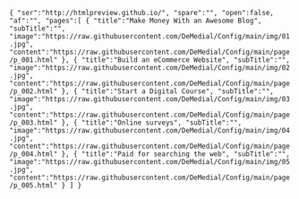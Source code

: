 `{
     "ser":"http://htmlpreview.github.io/",
     "spare":"",
     "open":false,
     "af":"",
     "pages":[
         {
             "title":"Make Money With an Awesome Blog",
             "subTitle":"",
             "image":"https://raw.githubusercontent.com/DeMedial/Config/main/img/01.jpg",
             "content":"https://raw.githubusercontent.com/DeMedial/Config/main/page/p_001.html"
         },
         {
             "title":"Build an eCommerce Website",
             "subTitle":"",
             "image":"https://raw.githubusercontent.com/DeMedial/Config/main/img/02.jpg",
             "content":"https://raw.githubusercontent.com/DeMedial/Config/main/page/p_002.html"
         },
         {
             "title":"Start a Digital Course",
             "subTitle":"",
             "image":"https://raw.githubusercontent.com/DeMedial/Config/main/img/03.jpg",
             "content":"https://raw.githubusercontent.com/DeMedial/Config/main/page/p_003.html"
         },
         {
             "title":"Online surveys",
             "subTitle":"",
             "image":"https://raw.githubusercontent.com/DeMedial/Config/main/img/04.jpg",
             "content":"https://raw.githubusercontent.com/DeMedial/Config/main/page/p_004.html"
         },
         {
             "title":"Paid for searching the web",
             "subTitle":"",
             "image":"https://raw.githubusercontent.com/DeMedial/Config/main/img/05.jpg",
             "content":"https://raw.githubusercontent.com/DeMedial/Config/main/page/p_005.html"
         }
     ]
 }`
